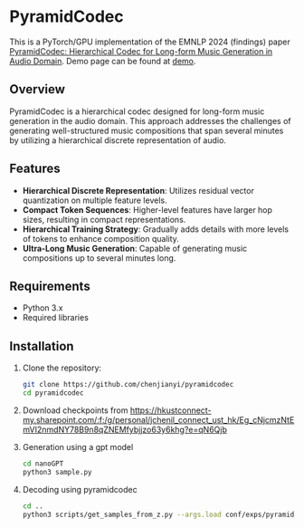 # PyramidCodec

This is a PyTorch/GPU implementation of the EMNLP 2024 (findings) paper [PyramidCodec: Hierarchical Codec for Long-form Music Generation in Audio Domain](https://aclanthology.org/2024.findings-emnlp.246.pdf).
Demo page can be found at [demo](https://pyramidcodec.github.io/).

## Overview

PyramidCodec is a hierarchical codec designed for long-form music generation in the audio domain. This approach addresses the challenges of generating well-structured music compositions that span several minutes by utilizing a hierarchical discrete representation of audio.

## Features

- **Hierarchical Discrete Representation**: Utilizes residual vector quantization on multiple feature levels.
- **Compact Token Sequences**: Higher-level features have larger hop sizes, resulting in compact representations.
- **Hierarchical Training Strategy**: Gradually adds details with more levels of tokens to enhance composition quality.
- **Ultra-Long Music Generation**: Capable of generating music compositions up to several minutes long.

## Requirements

- Python 3.x
- Required libraries

## Installation

1. Clone the repository:

   ```bash
   git clone https://github.com/chenjianyi/pyramidcodec
   cd pyramidcodec

2. Download checkpoints from https://hkustconnect-my.sharepoint.com/:f:/g/personal/jchenil_connect_ust_hk/Eg_cNjcmzNtEmVI2nmdNY78B9n8qZNEMfybjjzo63y6khg?e=qN6Qjb

3. Generation using a gpt model
   ```bash
   cd nanoGPT
   python3 sample.py

4. Decoding using pyramidcodec
   ```bash
   cd ..
   python3 scripts/get_samples_from_z.py --args.load conf/exps/pyramid_p222_n111.yml

